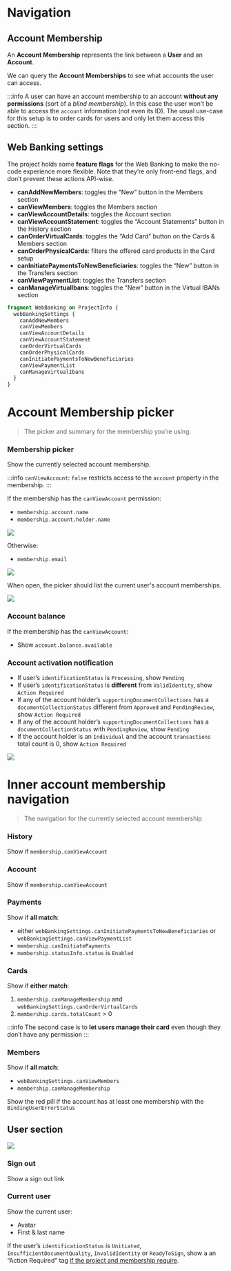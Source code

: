 # Navigation

## Account Membership

An **Account Membership** represents the link between a **User** and an **Account**.

We can query the **Account Memberships** to see what accounts the user can access.

:::info
A user can have an account membership to an account **without any permissions** (sort of a _blind membership_). In this case the user won’t be able to access the `account` information (not even its ID). The usual use-case for this setup is to order cards for users and only let them access this section.
:::

## Web Banking settings

The project holds some **feature flags** for the Web Banking to make the no-code experience more flexible. Note that they’re only front-end flags, and don’t prevent these actions API-wise.

- **canAddNewMembers**: toggles the “New” button in the Members section
- **canViewMembers**: toggles the Members section
- **canViewAccountDetails**: toggles the Account section
- **canViewAccountStatement**: toggles the “Account Statements” button in the History section
- **canOrderVirtualCards**: toggles the “Add Card” button on the Cards & Members section
- **canOrderPhysicalCards**: filters the offered card products in the Card setup
- **canInitiatePaymentsToNewBeneficiaries**: toggles the “New” button in the Transfers section
- **canViewPaymentList**: toggles the Transfers section
- **canManageVirtualIbans**: toggles the “New” button in the Virtual IBANs section

```graphql
fragment WebBanking on ProjectInfo {
  webBankingSettings {
    canAddNewMembers
    canViewMembers
    canViewAccountDetails
    canViewAccountStatement
    canOrderVirtualCards
    canOrderPhysicalCards
    canInitiatePaymentsToNewBeneficiaries
    canViewPaymentList
    canManageVirtualIbans
  }
}
```

# Account Membership picker

> The picker and summary for the membership you’re using.

### Membership picker

Show the currently selected account membership.

:::info
`canViewAccount`: `false` restricts access to the `account` property in the membership.
:::

If the membership has the `canViewAccount` permission:

- `membership.account.name`
- `membership.account.holder.name`

![](./images/navigation/full.png)

Otherwise:

- `membership.email`

![](./images/navigation/no-account-access.png)

When open, the picker should list the current user's account memberships.

![](./images/navigation/picker.png)

### Account balance

If the membership has the `canViewAccount`:

- Show `account.balance.available`

### Account activation notification

- If user’s `identificationStatus` is `Processing`, show `Pending`
- If user’s `identificationStatus` is **different** from `ValidIdentity`, show `Action Required`
- If any of the account holder’s `supportingDocumentCollections` has a `documentCollectionStatus` different from `Approved` and `PendingReview`, show `Action Required`
- If any of the account holder’s `supportingDocumentCollections` has a `documentCollectionStatus` with `PendingReview`, show `Pending`
- If the account holder is an `Individual` and the account `transactions` total count is 0, show `Action Required`

![](./images/navigation/full-action-required.png)

# Inner account membership navigation

> The navigation for the currently selected account membership

### History

Show if `membership.canViewAccount`

### Account

Show if `membership.canViewAccount`

### Payments

Show if **all match**:

- either `webBankingSettings.canInitiatePaymentsToNewBeneficiaries` or `webBankingSettings.canViewPaymentList`
- `membership.canInitiatePayments`
- `membership.statusInfo.status` is `Enabled`

### Cards

Show if **either match**:

1. `membership.canManageMembership` and `webBankingSettings.canOrderVirtualCards`
2. `membership.cards.totalCount` > 0

:::info
The second case is to **let users manage their card** even though they don’t have any permission
:::

### Members

Show if **all match**:

- `webBankingSettings.canViewMembers`
- `membership.canManageMembership`

Show the red pill if the account has at least one membership with the `BindingUserErrorStatus`

## User section

![](./images/navigation/user.png)

### Sign out

Show a sign out link

### Current user

Show the current user:

- Avatar
- First & last name

If the user’s `identificationStatus` is `Unitiated`, `InsufficientDocumentQuality`, `InvalidIdentity` or `ReadyToSign`, show a an “Action Required” tag [if the project and membership require](./identity-verification-bypass).
